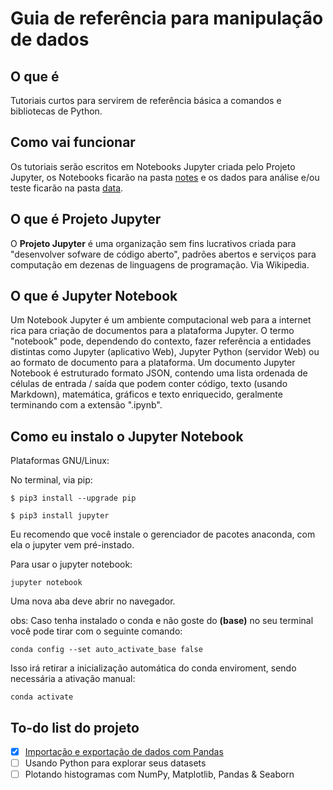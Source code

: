 # Guia de referência para manipulação de dados

## O que é

Tutoriais curtos para servirem de referência básica a comandos e bibliotecas de Python.

## Como vai funcionar

Os tutoriais serão escritos em Notebooks Jupyter criada pelo Projeto Jupyter, os Notebooks ficarão na pasta [notes](https://github.com/junque1r4/notebooks/tree/master/notes) e os dados para análise e/ou teste ficarão na pasta [data](https://github.com/junque1r4/notebooks/tree/master/data).

## O que é Projeto Jupyter

O **Projeto Jupyter** é uma organização sem fins lucrativos criada para "desenvolver sofware de código aberto", padrões abertos e serviços para computação em dezenas de linguagens de programação. Via Wikipedia.

## O que é Jupyter Notebook

Um Notebook Jupyter é um ambiente computacional web para a internet rica para criação de documentos para a plataforma Jupyter. O termo "notebook" pode, dependendo do contexto, fazer referência a entidades distintas como Jupyter (aplicativo Web), Jupyter Python (servidor Web) ou ao formato de documento para a plataforma. Um documento Jupyter Notebook é estruturado formato JSON, contendo uma lista ordenada de células de entrada / saída que podem conter código, texto (usando Markdown), matemática, gráficos e texto enriquecido, geralmente terminando com a extensão ".ipynb".

## Como eu instalo o Jupyter Notebook

Plataformas GNU/Linux:

No terminal, via pip:

`$ pip3 install --upgrade pip`

`$ pip3 install jupyter`

Eu recomendo que você instale o gerenciador de pacotes anaconda, com ela o jupyter vem pré-instado.

Para usar o jupyter notebook:

`jupyter notebook`

Uma nova aba deve abrir no navegador.

obs: Caso tenha instalado o conda e não goste do **(base)** no seu terminal você pode tirar com o seguinte comando:

`conda config --set auto_activate_base false`

Isso irá retirar a inicialização automática do conda enviroment, sendo necessária a ativação manual:

`conda activate`

## To-do list do projeto

- [x] [Importação e exportação de dados com Pandas](https://github.com/junque1r4/notebooks/blob/master/notes/Pandas.ipynb)
- [ ] Usando Python para explorar seus datasets
- [ ] Plotando histogramas com NumPy, Matplotlib, Pandas & Seaborn
